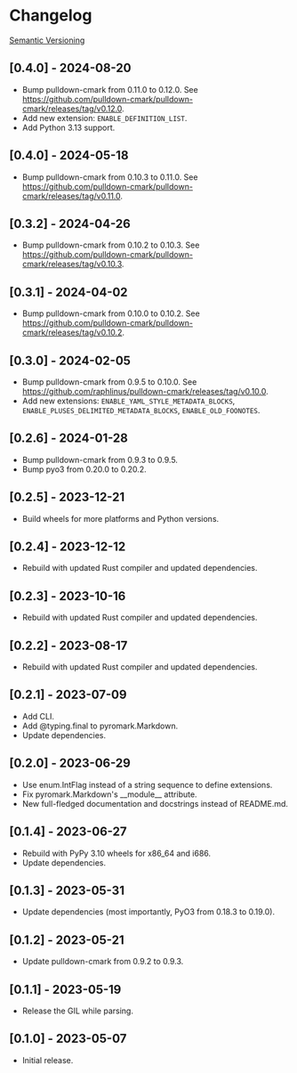 # Changelog

[Semantic Versioning](https://semver.org/)

## [0.4.0] - 2024-08-20

- Bump pulldown-cmark from 0.11.0 to 0.12.0. See <https://github.com/pulldown-cmark/pulldown-cmark/releases/tag/v0.12.0>.
- Add new extension: `ENABLE_DEFINITION_LIST`.
- Add Python 3.13 support.

## [0.4.0] - 2024-05-18

- Bump pulldown-cmark from 0.10.3 to 0.11.0. See <https://github.com/pulldown-cmark/pulldown-cmark/releases/tag/v0.11.0>.

## [0.3.2] - 2024-04-26

- Bump pulldown-cmark from 0.10.2 to 0.10.3. See <https://github.com/pulldown-cmark/pulldown-cmark/releases/tag/v0.10.3>.

## [0.3.1] - 2024-04-02

- Bump pulldown-cmark from 0.10.0 to 0.10.2. See <https://github.com/pulldown-cmark/pulldown-cmark/releases/tag/v0.10.2>.

## [0.3.0] - 2024-02-05

- Bump pulldown-cmark from 0.9.5 to 0.10.0. See <https://github.com/raphlinus/pulldown-cmark/releases/tag/v0.10.0>.
- Add new extensions: `ENABLE_YAML_STYLE_METADATA_BLOCKS`, `ENABLE_PLUSES_DELIMITED_METADATA_BLOCKS`, `ENABLE_OLD_FOONOTES`.

## [0.2.6] - 2024-01-28

- Bump pulldown-cmark from 0.9.3 to 0.9.5.
- Bump pyo3 from 0.20.0 to 0.20.2.

## [0.2.5] - 2023-12-21

- Build wheels for more platforms and Python versions.

## [0.2.4] - 2023-12-12

- Rebuild with updated Rust compiler and updated dependencies.

## [0.2.3] - 2023-10-16

- Rebuild with updated Rust compiler and updated dependencies.

## [0.2.2] - 2023-08-17

- Rebuild with updated Rust compiler and updated dependencies.

## [0.2.1] - 2023-07-09

- Add CLI.
- Add @typing.final to pyromark.Markdown.
- Update dependencies.

## [0.2.0] - 2023-06-29

- Use enum.IntFlag instead of a string sequence to define extensions.
- Fix pyromark.Markdown's \_\_module\_\_ attribute.
- New full-fledged documentation and docstrings instead of README.md.

## [0.1.4] - 2023-06-27

- Rebuild with PyPy 3.10 wheels for x86_64 and i686.
- Update dependencies.

## [0.1.3] - 2023-05-31

- Update dependencies (most importantly, PyO3 from 0.18.3 to 0.19.0).

## [0.1.2] - 2023-05-21

- Update pulldown-cmark from 0.9.2 to 0.9.3.

## [0.1.1] - 2023-05-19

- Release the GIL while parsing.

## [0.1.0] - 2023-05-07

- Initial release.
